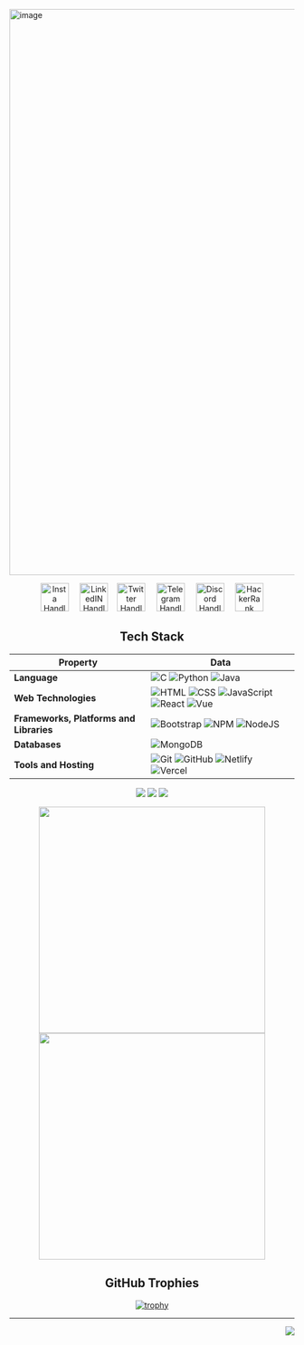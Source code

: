 <a href="https://utkarsh-dixit-git.github.io/utkarshdixit/"><img width="1000" alt="image" src="https://user-images.githubusercontent.com/88888678/190910661-6926646e-1dd9-496e-9d5c-3dbf6dede706.png">
</a>

<div align="center">
  
<a  href="http://www.instagram.com/devutkarshdixit"><img src="https://user-images.githubusercontent.com/88888678/172891760-6e375560-620c-4af2-b3a1-c80f60cbb8c3.png" width="50" alt="Insta Handle"/></a> &nbsp; &nbsp;
<a href="https://www.linkedin.com/in/utkarsh--dixit"><img src="https://user-images.githubusercontent.com/88888678/172894710-760433d2-7e10-45d9-b4be-0b5cc451487b.png" width="50" alt="LinkedIN Handle"/></a>&nbsp; &nbsp;
<a href="https://twitter.com/DevUtkarshDixit"><img src="https://user-images.githubusercontent.com/88888678/172897171-14919cb0-6602-4433-bbdc-1fbfa3c66171.png" width="50" alt="Twitter Handle"/></a> &nbsp; &nbsp;
<a href="https://t.me/DevUtkarshDixit"><img src="https://user-images.githubusercontent.com/88888678/180679514-8f1fcc3b-ca6c-4265-b009-b5605f977c3b.png" width="50" alt="Telegram Handle"/></a> &nbsp; &nbsp;
<a href="https://discord.com/channels/Utkarsh#2496"><img src="https://user-images.githubusercontent.com/88888678/192147196-6f1a742b-3fce-47de-adca-435608366dee.png" width="50" alt="Discord Handle"/></a> &nbsp; &nbsp;
<a href="https://www.hackerrank.com/utkarshdixit"><img src="https://user-images.githubusercontent.com/88888678/184520572-d2c76b03-821f-47fa-b070-8b5d6f3b127e.png" width="50" alt="HackerRank Handle"/></a>

## Tech Stack

Property | Data
--- | --- 
**Language** | ![C](https://img.shields.io/badge/-C-05122A?style=flat&logo=C&logoColor=00599C) ![Python](https://img.shields.io/badge/-Python-05122A?style=flat&logo=python&logoColor=ffdd54) ![Java](https://img.shields.io/badge/-Java-05122A?style=flat&logo=java&logoColor=%23F7DF1E)
**Web Technologies**  | ![HTML](https://img.shields.io/badge/-HTML-05122A?style=flat&logo=HTML5) ![CSS](https://img.shields.io/badge/-CSS-05122A?style=flat&logo=CSS3&logoColor=1572B6) ![JavaScript](https://img.shields.io/badge/-JavaScript-05122A?style=for-the-badge&logo=javascript) ![React](https://img.shields.io/badge/-React-05122A?style=for-the-badge&logo=react) ![Vue](https://img.shields.io/badge/-Vue.js-05122A?style=for-the-badge&logo=vue.js)
**Frameworks, Platforms and Libraries** | ![Bootstrap](https://img.shields.io/badge/-Bootstrap-05122A?style=flat&logo=bootstrap&logoColor=563D7C) ![NPM](https://img.shields.io/badge/-NPM-05122A?style=flat&logo=npm&logoColor=white) ![NodeJS](https://img.shields.io/badge/-node.js-05122A?style=flat&logo=node.js&logoColor=6DA55F)
**Databases** | ![MongoDB](https://img.shields.io/badge/-MongoDB-111?style=for-the-badge&logo=mongodb)
**Tools and Hosting**  | ![Git](https://img.shields.io/badge/-Git-05122A?style=for-the-badge&logo=git) ![GitHub](https://img.shields.io/badge/-GitHub-05122A?style=for-the-badge&logo=github) ![Netlify](https://img.shields.io/badge/-Netlify-05122A?style=for-the-badge&logo=Netlify) ![Vercel](https://img.shields.io/badge/-Vercel-111?style=for-the-badge&logo=vercel)

![](https://img.shields.io/github/commit-activity/m/utkarsh-dixit-git/utkarsh-dixit-git?style=for-the-badge)
![](https://img.shields.io/github/last-commit/utkarsh-dixit-git/utkarsh-dixit-git?style=for-the-badge)
![](https://komarev.com/ghpvc/?username=utkarsh-dixit-git&label=Profile%20views&color=f4a261&style=for-the-badge)
  
<p align = "center">
  <img src = "https://github-readme-stats.vercel.app/api?username=utkarsh-dixit-git&theme=dark&hide_border=true" width = 400>
  <img src = "https://github-readme-streak-stats.herokuapp.com?user=utkarsh-dixit-git&theme=dark&hide_border=true" width = 400>
</p>

## GitHub Trophies
[![trophy](https://github-profile-trophy.vercel.app/?username=utkarsh-dixit-git&column=-1&no-bg=true&no-frame=true&theme=tokyonight)](https://github.com/utkarsh-dixit-git/github-profile-trophy)
  
</div>

---

<a href="#top"><img src = "https://img.shields.io/badge/Back%20to-Top-brightgreen?style=for-the-badge" align="right"></a>
